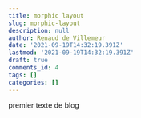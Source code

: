 ```yaml
---
title: morphic layout
slug: morphic-layout
description: null
author: Renaud de Villemeur
date: '2021-09-19T14:32:19.391Z'
lastmod: '2021-09-19T14:32:19.391Z'
draft: true
comments_id: 4
tags: []
categories: []
---
```


premier texte de blog